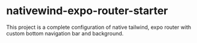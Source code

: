 # nativewind-expo-router-starter
This project is a complete configuration of native tailwind, expo router with custom bottom navigation bar and background.
